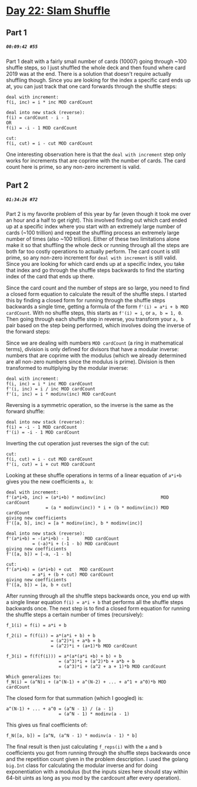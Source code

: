 # [Day 22: Slam Shuffle](https://adventofcode.com/2019/day/22)

## Part 1

##### `00:09:42 #55`

Part 1 dealt with a fairly small number of cards (10007) going through ~100 shuffle steps, so I just shuffled the whole deck and then found where card 2019 was at the end. There is a solution that doesn't require actually shuffling though. Since you are looking for the index a specific card ends up at, you can just track that one card forwards through the shuffle steps:

```
deal with increment:
f(i, inc) = i * inc MOD cardCount

deal into new stack (reverse):
f(i) = cardCount - i - 1
OR
f(i) = -i - 1 MOD cardCount

cut:
f(i, cut) = i - cut MOD cardCount
```

One interesting observation here is that the `deal with increment` step only works for increments that are coprime with the number of cards. The card count here is prime, so any non-zero increment is valid.

## Part 2

##### `01:34:26 #72`

Part 2 is my favorite problem of this year by far (even though it took me over an hour and a half to get right). This involved finding out which card ended up at a specific index where you start with an extremely large number of cards (~100 trillion) and repeat the shuffling process an extremely large number of times (also ~100 trillion). Either of these two limitations alone make it so that shuffling the whole deck or running through all the steps are both far too costly operations to actually perform. The card count is still prime, so any non-zero increment for `deal with increment` is still valid. Since you are looking for which card ends up at a specific index, you take that index and go through the shuffle steps backwards to find the starting index of the card that ends up there.

Since the card count and the number of steps are so large, you need to find a closed form equation to calculate the result of the shuffle steps. I started this by finding a closed form for running through the shuffle steps backwards a single time, getting a formula of the form `f'(i) = a*i + b MOD cardCount`.
With no shuffle steps, this starts as `f'(i) = i`, or `a, b = 1, 0`. Then going through each shuffle step in reverse, you transform your `a, b` pair based on the step being performed, which involves doing the inverse of the forward steps:

Since we are dealing with numbers `MOD cardCount` (a ring in mathematical terms), division is only defined for divisors that have a modular inverse: numbers that are coprime with the modulus (which we already determined are all non-zero numbers since the modulus is prime). Division is then transformed to multiplying by the modular inverse:

```
deal with increment:
f(i, inc) = i * inc MOD cardCount
f'(i, inc) = i / inc MOD cardCount
f'(i, inc) = i * modinv(inc) MOD cardCount
```

Reversing is a symmetric operation, so the inverse is the same as the forward shuffle:

```
deal into new stack (reverse):
f(i) = -i - 1 MOD cardCount
f'(i) = -i - 1 MOD cardCount
```

Inverting the cut operation just reverses the sign of the cut:

```
cut:
f(i, cut) = i - cut MOD cardCount
f'(i, cut) = i + cut MOD cardCount
```

Looking at these shuffle operations in terms of a linear equation of `a*i+b` gives you the new coefficients `a, b`:

```
deal with increment:
f'(a*i+b, inc) = (a*i+b) * modinv(inc)                     MOD cardCount
               = (a * modinv(inc)) * i + (b * modinv(inc)) MOD cardCount
giving new coefficients
f'([a, b], inc) = [a * modinv(inc), b * modinv(inc)]

deal into new stack (reverse):
f'(a*i+b) = -(a*i+b) - 1      MOD cardCount
          = (-a)*i + (-1 - b) MOD cardCount
giving new coefficients
f'([a, b]) = [-a, -1 - b]

cut:
f'(a*i+b) = (a*i+b) + cut   MOD cardCount
          = a*i + (b + cut) MOD cardCount
giving new coefficients
f'([a, b]) = [a, b + cut]
```

After running through all the shuffle steps backwards once, you end up with a single linear equation `f(i) = a*i + b` that performs all the shuffle steps backwards once. The next step is to find a closed form equation for running the shuffle steps a certain number of times (recursively):

```
f_1(i) = f(i) = a*i + b

f_2(i) = f(f(i)) = a*(a*i + b) + b
                 = (a^2)*i + a*b + b
                 = (a^2)*i + (a+1)*b MOD cardCount

f_3(i) = f(f(f(i))) = a*(a*(a*i +b) + b) + b
                    = (a^3)*i + (a^2)*b + a*b + b
                    = (a^3)*i + (a^2 + a + 1)*b MOD cardCount

Which generalizes to:
f_N(i) = (a^N)i + (a^(N-1) + a^(N-2) + ... + a^1 + a^0)*b MOD cardCount
```

The closed form for that summation (which I googled) is:

```
a^(N-1) + ... + a^0 = (a^N - 1) / (a - 1)
                    = (a^N - 1) * modinv(a - 1)
```

This gives us final coefficients of:

```
f_N([a, b]) = [a^N, (a^N - 1) * modinv(a - 1) * b]
```

The final result is then just calculating `f_reps(i)` with the `a` and `b` coefficients you got from running through the shuffle steps backwards once and the repetition count given in the problem description. I used the golang `big.Int` class for calculating the modular inverse and for doing exponentiation with a modulus (but the inputs sizes here should stay within 64-bit uints as long as you mod by the cardcount after every operation).
